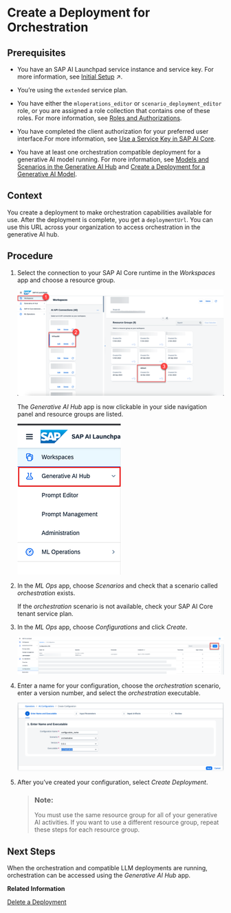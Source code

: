 <!-- loio4344c5b67f604a8ea313baf5a2d41047 -->

# Create a Deployment for Orchestration





<a name="loio4344c5b67f604a8ea313baf5a2d41047__prereq_nzn_mdw_tyb"/>

## Prerequisites

-   You have an SAP AI Launchpad service instance and service key. For more information, see [Initial Setup](https://help.sap.com/viewer/2d6c5984063c40a59eda62f4a9135bee/CLOUD/en-US/38c4599432d74c1d94e70f7c955a717d.html "You provision SAP AI Core from the SAP BTP cockpit in SAP Business Technology Platform. After provisioning, you will have your service key, which provides URLs and credentials for accessing the SAP AI Core instance") :arrow_upper_right:.
-   You’re using the `extended` service plan.
-   You have either the `mloperations_editor` or `scenario_deployment_editor` role, or you are assigned a role collection that contains one of these roles. For more information, see [Roles and Authorizations](https://help.sap.com/docs/ai-launchpad/sap-ai-launchpad/roles-and-authorizations).

-   You have completed the client authorization for your preferred user interface.For more information, see [Use a Service Key in SAP AI Core](https://help.sap.com/docs/AI_CORE/2d6c5984063c40a59eda62f4a9135bee/3a97465bf6164400a4b5c1641007e3d6.html?locale=en-US&state=DRAFT&version=CLOUD).

-   You have at least one orchestration compatible deployment for a generative AI model running. For more information, see [Models and Scenarios in the Generative AI Hub](models-and-scenarios-in-the-generative-ai-hub-fef463b.md) and [Create a Deployment for a Generative AI Model](create-a-deployment-for-a-generative-ai-model-96b65bb.md).




<a name="loio4344c5b67f604a8ea313baf5a2d41047__context_erl_h5q_rbc"/>

## Context

You create a deployment to make orchestration capabilities available for use. After the deployment is complete, you get a `deploymentUrl`. You can use this URL across your organization to access orchestration in the generative AI hub.



## Procedure

1.  Select the connection to your SAP AI Core runtime in the *Workspaces* app and choose a resource group.

    ![](images/1_0630503.png)

    The *Generative AI Hub* app is now clickable in your side navigation panel and resource groups are listed. 

    ![](images/2_0cb9cb3.png)

2.  In the *ML Ops* app, choose *Scenarios* and check that a scenario called *orchestration* exists.

    If the *orchestration* scenario is not available, check your SAP AI Core tenant service plan.

3.  In the *ML Ops* app, choose *Configurations* and click *Create*.

    ![](images/4_94fba83.png)

4.  Enter a name for your configuration, choose the *orchestration* scenario, enter a version number, and select the *orchestration* executable.

    ![](images/configuration_274104c.png)

5.  After you’ve created your configuration, select *Create Deployment*.

    > ### Note:  
    > You must use the same resource group for all of your generative AI activities. If you want to use a different resource group, repeat these steps for each resource group.




<a name="loio4344c5b67f604a8ea313baf5a2d41047__postreq_nsw_sqd_bzb"/>

## Next Steps

When the orchestration and compatible LLM deployments are running, orchestration can be accessed using the *Generative AI Hub* app.

**Related Information**  


[Delete a Deployment](delete-a-deployment-6c07132.md "You delete a deployment to remove it from your instance.")

